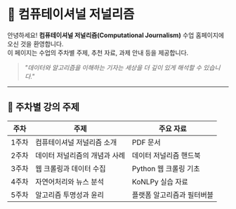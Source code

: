 # 📰 컴퓨테이셔널 저널리즘

안녕하세요! **컴퓨테이셔널 저널리즘(Computational Journalism)** 수업 홈페이지에 오신 것을 환영합니다.  
이 페이지는 수업의 주차별 주제, 추천 자료, 과제 안내 등을 제공합니다.

> _"데이터와 알고리즘을 이해하는 기자는 세상을 더 깊이 있게 해석할 수 있습니다."_  

---

## 📅 주차별 강의 주제

| 주차 | 주제 | 주요 자료 |
|------|------|-----------|
| 1주차 | 컴퓨테이셔널 저널리즘 소개 | PDF 문서 |
| 2주차 | 데이터 저널리즘의 개념과 사례 | 데이터 저널리즘 핸드북 |
| 3주차 | 웹 크롤링과 데이터 수집 | Python 웹 크롤링 기초 |
| 4주차 | 자연어처리와 뉴스 분석 | KoNLPy 실습 자료 |
| 5주차 | 알고리즘 투명성과 윤리 | 플랫폼 알고리즘과 필터버블 |
